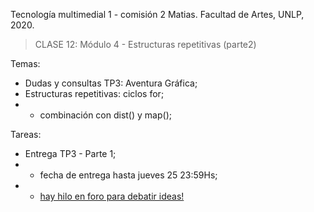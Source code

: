 Tecnología multimedial 1 - comisión 2 Matias. Facultad de Artes, UNLP, 2020.

> CLASE 12: Módulo 4 - Estructuras repetitivas (parte2)

Temas:

- Dudas y consultas TP3: Aventura Gráfica;
- Estructuras repetitivas: ciclos for;
- - combinación con dist() y map();


Tareas:
- Entrega TP3 - Parte 1;
- - fecha de entrega hasta jueves 25 23:59Hs;
- - [hay hilo en foro para debatir ideas!](http://www.colaboratorio3.org/mod/forum/discuss.php?d=185)
